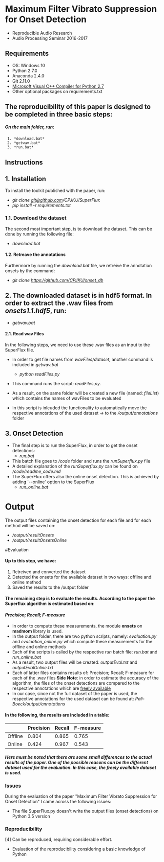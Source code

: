 # Maximum Filter Vibrato Suppression for Onset Detection
- Reproducible Audio Research 
- Audio Processing Seminar 2016-2017

## Requirements
- OS: Windows 10 
- Python 2.7.0
- Anaconda 2.4.0
- Git 2.11.0
- [Microsoft Visual C++ Compiler for Python 2.7](http://www.microsoft.com/en-us/download/confirmation.aspx?id=44266)
- Other optional packages on requirements.txt 

## The reproducibility of this paper is designed to be completed in three basic steps:
##### On the main folder, run:
	 1. *download.bat*  
	 2. *getwav.bat*
	 3. *run.bat*
  
## Instructions

## 1. Installation
To install the toolkit published with the paper, run: 
* *git clone git@github.com/CPJKU/SuperFlux*
* *pip install -r requirements.txt*

### 1.1. Download the dataset 
The second most important step, is to download the dataset. This can be done by running the following file: 
* *download.bat*

#### 1.2. Retreave the annotations
Furthermore by running the *download.bat* file, we retreive the annotation onsets by the command:
* *git clone https://github.com/CPJKU/onset_db*

## 2. The downloaded dataset is in hdf5 format. In order to extract the .wav files from *onsets1.1.hdf5*, run:
* *getwav.bat*

####  2.1. Read wav Files
In the following steps, we need to use these .wav files as an input to the SuperFlux file. 
- In order to get file names from *wavFiles/dataset*, another command is included in *getwav.bat*
	 - *python readFiles.py*

- This command runs the script: *readFiles.py*. 
- As a result, on the same folder will be created a new file (named: *fileList*) which contains the names of wavFiles to be evaluated
- In this script is inlcuded the functionality to automatically move the respective annotations of the used dataset -> to the */output/annotations* folder
		
## 3. Onset Detection
- The final step is to run the SuperFlux, in order to get the onset detections: 
	 - *run.bat*
- This batch file goes to */code* folder and runs the *runSuperflux.py* file 
- A detailed explanation of the *runSuperflux.py* can be found on */code/readme_code.md*
- The SuperFlux offers also the online onset detection. This is achieved by adding '--online' option to the SuperFlux
	 - *run_online.bat*
	
# Output
The output files containing the onset detection for each file and for each method will be saved on:
- */output/resultOnsets*
- */output/resultOnsetsOnline*
	
#Evaluation
#### Up to this step, we have:
1. Retreived and converted the dataset
2. Detected the onsets for the available dataset in two ways: offline and online method
3. Saved the results to the /output folder

#### The remaining step is to evaluate the results. According to the paper the Superflux algorithm is estimated based on: 
#### *Precision; Recall; F-measure*

- In order to compute these measurements, the module **onsets** on **madmom** library is used. 
- In the output folder, there are two python scripts, namely: *evaluation.py* and *evaluation_online.py* which compute these measurements for the offline and online methods
- Each of the scripts is called by the respective *run* batch file: *run.bat* and *run_online.bat*
- As a result, two output files will be created: *outputEval.txt* and *outputEvalOnline.txt*
- Each of latter files contains results of: Precision; Recall; F-measure for each of the .wav files
**Side Note**: in order to estimate the accuracy of the algorithm, the files of the onset detections are compared to the respective annotations
 which are [freely available](https://github.com/CPJKU/onset_db)
- In our case, since not the full dataset of the paper is used, the respective annotations for the used dataset can be found at: *Pali-Boeck/output/annotations*

#### In the following, the results are included in a table:

|                | Precision | Recall |F-measure|
|----------------|-----------|--------|---------|
| Offline        | 0.804     | 0.865  | 0.765   |
| Online         | 0.424     | 0.967  | 0.543   |

##### Here must be noted that there are some small differences to the actual results of the paper. One of the possible reasons can be the different dataset used for the evaluation. In this case, the freely available dataset is used.

### Issues
During the evaluation of the paper "Maximum Filter Vibrato Suppression for Onset Detection" I came across the following issues:
 - The file SuperFlux.py doesn't write the output files (onset detections) on Python 3.5 version

### Reproducibility
[4] Can be reproduced, requiring considerable effort.
* Evaluation of the reproducibility considering a basic knowledge of Python
